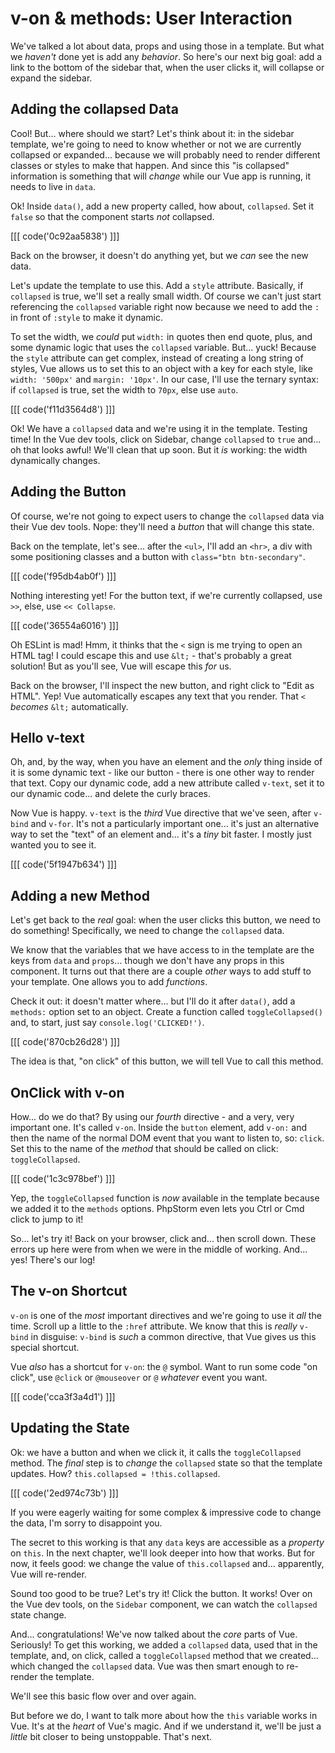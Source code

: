 # v-on & methods: User Interaction

We've talked a lot about data, props and using those in a template. But what
we *haven't* done yet is add any *behavior*. So here's our next big goal: add
a link to the bottom of the sidebar that, when the user clicks it, will collapse
or expand the sidebar.

## Adding the collapsed Data

Cool! But... where should we start? Let's think about it: in the sidebar template,
we're going to need to know whether or not we are currently collapsed or expanded...
because we will probably need to render different classes or styles to make that
happen. And since this "is collapsed" information is something that will *change*
while our Vue app is running, it needs to live in `data`.

Ok! Inside `data()`, add a new property called, how about, `collapsed`. Set it
`false` so that the component starts *not* collapsed.

[[[ code('0c92aa5838') ]]]

Back on the browser, it doesn't do anything yet, but we *can* see the new data.

Let's update the template to use this. Add a `style` attribute. Basically, if
`collapsed` is true, we'll set a really small width. Of course we can't just start
referencing the `collapsed` variable right now because we need to add the `:` in
front of `:style` to make it dynamic.

To set the width, we *could* put `width:` in quotes then end quote, plus, and 
some dynamic logic that uses the `collapsed` variable. But... yuck! Because the 
`style` attribute can get complex, instead of creating a long string of styles, 
Vue allows us to set this to an object with a key for each style, like `width: '500px'` 
and `margin: '10px'`. In our case, I'll use the ternary syntax: if `collapsed` is true, 
set the width to `70px`, else use `auto`.

[[[ code('f11d3564d8') ]]]

Ok! We have a `collapsed` data and we're using it in the template. Testing time!
In the Vue dev tools, click on Sidebar, change `collapsed` to `true` and...
oh that looks awful! We'll clean that up soon. But it *is* working: the
width dynamically changes.

## Adding the Button

Of course, we're not going to expect users to change the `collapsed` data via
their Vue dev tools. Nope: they'll need a *button* that will change this state.

Back on the template, let's see... after the `<ul>`, I'll add an `<hr>`, a div
with some positioning classes and a button with `class="btn btn-secondary"`.

[[[ code('f95db4ab0f') ]]]

Nothing interesting yet! For the button text, if we're currently collapsed, use
`>>`, else, use `<< Collapse`.

[[[ code('36554a6016') ]]]

Oh ESLint is mad! Hmm, it thinks that the `<` sign is me trying to open an HTML
tag! I could escape this and use `&lt;` - that's probably a great solution! But
as you'll see, Vue will escape this *for* us.

Back on the browser, I'll inspect the new button, and right click to "Edit as HTML".
Yep! Vue automatically escapes any text that you render. That `<` *becomes*
`&lt;` automatically.

## Hello v-text

Oh, and, by the way, when you have an element and the *only* thing inside of it
is some dynamic text - like our button - there is one other way to render that
text. Copy our dynamic code, add a new attribute called `v-text`, set it to
our dynamic code... and delete the curly braces.

Now Vue is happy. `v-text` is the *third* Vue directive that we've seen, after
`v-bind` and `v-for`. It's not a particularly important one... it's just an
alternative way to set the "text" of an element and... it's a *tiny* bit faster.
I mostly just wanted you to see it.

[[[ code('5f1947b634') ]]]

## Adding a new Method

Let's get back to the *real* goal: when the user clicks this button, we need to do
something! Specifically, we need to change the `collapsed` data.

We know that the variables that we have access to in the template are the keys
from `data` and `props`... though we don't have any props in this component. It
turns out that there are a couple *other* ways to add stuff to your template.
One allows you to add *functions*.

Check it out: it doesn't matter where... but I'll do it after `data()`, add a
`methods:` option set to an object. Create a function called
`toggleCollapsed()` and, to start, just say `console.log('CLICKED!')`.

[[[ code('870cb26d28') ]]]

The idea is that, "on click" of this button, we will tell Vue to call this method.

## OnClick with v-on

How... do we do that? By using our *fourth* directive - and a very, very important
one. It's called `v-on`. Inside the `button` element, add `v-on:` and then the name
of the normal DOM event that you want to listen to, so: `click`. Set this to the
name of the *method* that should be called on click: `toggleCollapsed`.

[[[ code('1c3c978bef') ]]]

Yep, the `toggleCollapsed` function is *now* available in the template because
we added it to the `methods` options. PhpStorm even lets you Ctrl or Cmd click
to jump to it!

So... let's try it! Back on your browser, click and... then scroll down. These
errors up here were from when we were in the middle of working. And... yes!
There's our log!

## The v-on Shortcut

`v-on` is one of the *most* important directives and we're going to use it *all*
the time. Scroll up a little to the `:href` attribute. We know that this is
*really* `v-bind` in disguise: `v-bind` is *such* a common directive, that Vue
gives us this special shortcut.

Vue *also* has a shortcut for `v-on`: the `@` symbol. Want to run some code "on
click", use `@click` or `@mouseover` or `@` *whatever* event you want.

[[[ code('cca3f3a4d1') ]]]

## Updating the State

Ok: we have a button and when we click it, it calls the `toggleCollapsed` method.
The *final* step is to *change* the `collapsed` state so that the template updates.
How? `this.collapsed = !this.collapsed`.

[[[ code('2ed974c73b') ]]]

If you were eagerly waiting for some complex & impressive code to change the data,
I'm sorry to disappoint you.

The secret to this working is that any `data` keys are accessible as a *property*
on `this`. In the next chapter, we'll look deeper into how that works. But for now,
it feels good: we change the value of `this.collapsed` and... apparently, Vue
will re-render.

Sound too good to be true? Let's try it! Click the button. It works! Over on the
Vue dev tools, on the `Sidebar` component, we can watch the `collapsed` state change.

And... congratulations! We've now talked about the *core* parts of Vue. Seriously!
To get this working, we added a `collapsed` data, used that in the template, and,
on click, called a `toggleCollapsed` method that we created... which changed the
`collapsed` data. Vue was then smart enough to re-render the template.

We'll see this basic flow over and over again.

But before we do, I want to talk more about how the `this` variable works in
Vue. It's at the *heart* of Vue's magic. And if we understand it, we'll be
just a *little* bit closer to being unstoppable. That's next.
